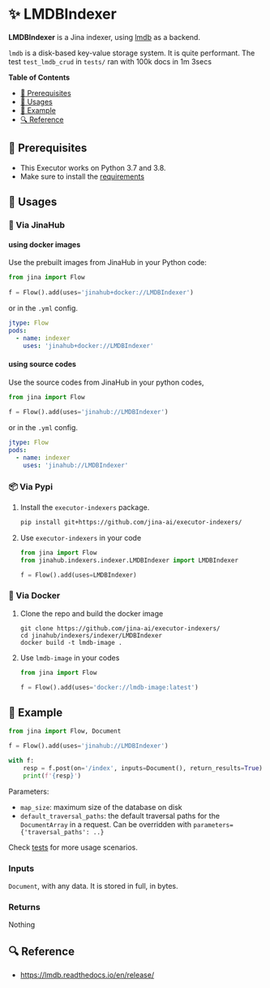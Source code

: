 # ✨ LMDBIndexer

**LMDBIndexer** is a Jina indexer, using [lmdb](https://lmdb.readthedocs.io/en/release/) as a backend. 

`lmdb` is a disk-based key-value storage system. It is quite performant. The test `test_lmdb_crud` in `tests/` ran with 100k docs in 1m 3secs

<!-- START doctoc generated TOC please keep comment here to allow auto update -->
<!-- DON'T EDIT THIS SECTION, INSTEAD RE-RUN doctoc TO UPDATE -->
**Table of Contents**

- [🌱 Prerequisites](#-prerequisites)
- [🚀 Usages](#-usages)
- [🎉️ Example](#%EF%B8%8F-example)
- [🔍️ Reference](#%EF%B8%8F-reference)

<!-- END doctoc generated TOC please keep comment here to allow auto update -->

## 🌱 Prerequisites

- This Executor works on Python 3.7 and 3.8. 
- Make sure to install the [requirements](./requirements.txt)

## 🚀 Usages

### 🚚 Via JinaHub

#### using docker images

Use the prebuilt images from JinaHub in your Python code: 

```python
from jina import Flow
	
f = Flow().add(uses='jinahub+docker://LMDBIndexer')
```

or in the `.yml` config.
	
```yaml
jtype: Flow
pods:
  - name: indexer
    uses: 'jinahub+docker://LMDBIndexer'
```

#### using source codes
Use the source codes from JinaHub in your python codes,

```python
from jina import Flow
	
f = Flow().add(uses='jinahub://LMDBIndexer')
```

or in the `.yml` config.

```yaml
jtype: Flow
pods:
  - name: indexer
    uses: 'jinahub://LMDBIndexer'
```


### 📦️ Via Pypi

1. Install the `executor-indexers` package.

	```bash
	pip install git+https://github.com/jina-ai/executor-indexers/
	```

1. Use `executor-indexers` in your code

	```python
	from jina import Flow
	from jinahub.indexers.indexer.LMDBIndexer import LMDBIndexer
	
	f = Flow().add(uses=LMDBIndexer)
	```


### 🐳 Via Docker

1. Clone the repo and build the docker image

	```shell
	git clone https://github.com/jina-ai/executor-indexers/
	cd jinahub/indexers/indexer/LMDBIndexer
	docker build -t lmdb-image .
	```

1. Use `lmdb-image` in your codes

	```python
	from jina import Flow
	
	f = Flow().add(uses='docker://lmdb-image:latest')
	```
	

## 🎉️ Example 

```python
from jina import Flow, Document

f = Flow().add(uses='jinahub://LMDBIndexer')

with f:
    resp = f.post(on='/index', inputs=Document(), return_results=True)
    print(f'{resp}')
```

Parameters:

- `map_size`: maximum size of the database on disk
- `default_traversal_paths`: the default traversal paths for the `DocumentArray` in a request. Can be overridden with `parameters={'traversal_paths': ..}` 

Check [tests](tests/test_lmdb.py) for more usage scenarios.


### Inputs 

`Document`, with any data. It is stored in full, in bytes.

### Returns

Nothing

## 🔍️ Reference
- https://lmdb.readthedocs.io/en/release/
